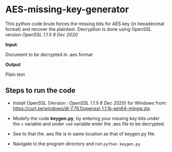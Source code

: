 # AES-missing-key-generator

This python code brute forces the missing bits for AES key (in hexadecimal format) and recover the plaintext. Decryption is done using OpenSSL version *OpenSSL 1.1.1i  8 Dec 2020*

**Input**:

  Document to be decrypted in .aes format
  
**Output**
 
  Plain text
  
 ## Steps to run the code
 

* Install OpenSSL (Version : *OpenSSL 1.1.1i  8 Dec 2020*) for Windows from:
    https://curl.se/windows/dl-7.76.1/openssl-1.1.1k-win64-mingw.zip
 
* Modefy the code **keygen.py**, by entering your missing key bits under the `s` variable and under `cmd` variable enter the .aes file to be decrypted.
 
* See to that the .aes file is in same location as that of keygen.py file.
 
* Navigate to the program directory and run `python keygen.py`
